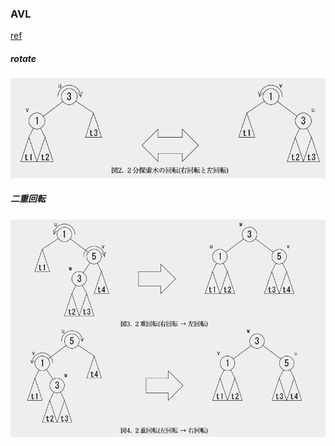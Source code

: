 ### AVL
[ref](http://wwwa.pikara.ne.jp/okojisan/avl-tree/index.html)
##### rotate
![](./img/rotate.png)

##### 二重回転
![](./img/rotate2.png)
